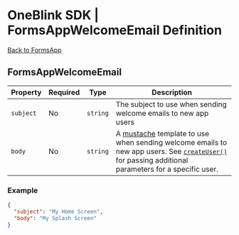 # OneBlink SDK | FormsAppWelcomeEmail Definition

[Back to FormsApp](./README.md)

## FormsAppWelcomeEmail

| Property  | Required | Type     | Description                                                                                                                                                                                                             |
| --------- | -------- | -------- | ----------------------------------------------------------------------------------------------------------------------------------------------------------------------------------------------------------------------- |
| `subject` | No       | `string` | The subject to use when sending welcome emails to new app users                                                                                                                                                         |
| `body`    | No       | `string` | A [mustache](http://mustache.github.io/#demo) template to use when sending welcome emails to new app users. See [`createUser()`](../../forms-apps.md#createuser) for passing additional parameters for a specific user. |

### Example

```JSON
{
  "subject": "My Home Screen",
  "body": "My Splash Screen"
}
```
